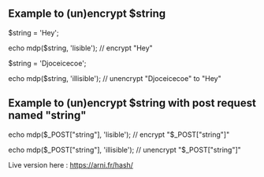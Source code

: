 ## Example to (un)encrypt $string

$string = 'Hey';

echo mdp($string, 'lisible');  // encrypt "Hey"

$string = 'Djoceicecoe';

echo mdp($string, 'illisible');  // unencrypt "Djoceicecoe" to "Hey"


## Example to (un)encrypt $string with post request named "string"

echo mdp($_POST["string"], 'lisible');  // encrypt "$_POST["string"]"

echo mdp($_POST["string"], 'illisible');  // unencrypt "$_POST["string"]"

Live version here : https://arni.fr/hash/

